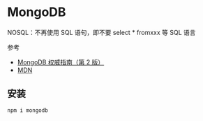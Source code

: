 # MongoDB

NOSQL：不再使用 SQL 语句，即不要 select \* fromxxx 等 SQL 语言

参考

- [MongoDB 权威指南（第 2 版）](https://www.ituring.com.cn/book/1172)
- [MDN](https://developer.mozilla.org/zh-CN/docs/Learn/Server-side/Express_Nodejs/Introduction)

## 安装

```bash
npm i mongodb
```
